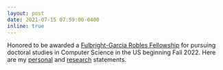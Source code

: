 ```yaml
---
layout: post
date: 2021-07-15 07:59:00-0400
inline: true
---
```


Honored to be awarded a [Fulbright-Garcia Robles Fellowship](https://online.fliphtml5.com/obqqq/obgz/#p=19) for pursuing doctoral studies in Computer Science in the US beginning Fall 2022. Here are my [personal](./assets/pdf/Fulbright_SOP.pdf) and [research](./assets/pdf/Fulbright_Research.pdf) statements.